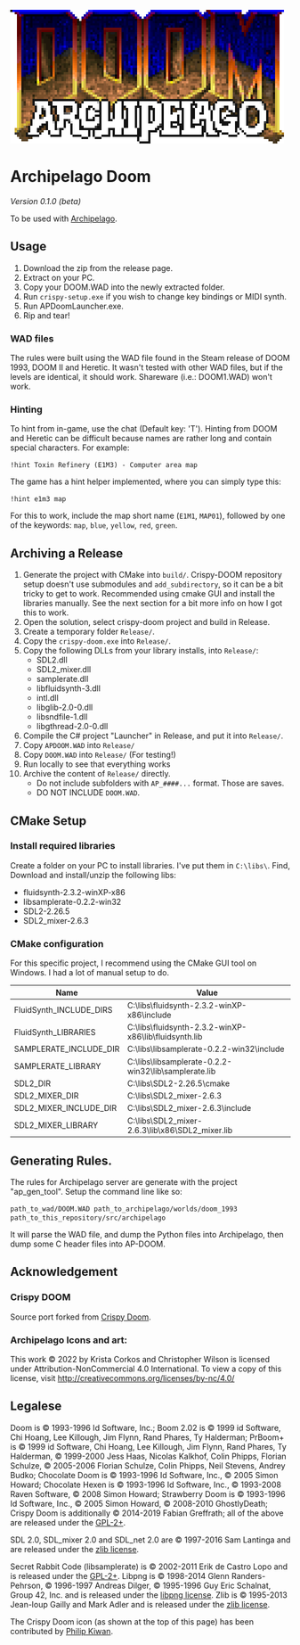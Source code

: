 ![APDOOM](Launcher/APDoomLauncher/Title.png)

# Archipelago Doom

_Version 0.1.0 (beta)_

To be used with [Archipelago](archipelago.gg).

## Usage

1. Download the zip from the release page.
2. Extract on your PC.
3. Copy your DOOM.WAD into the newly extracted folder.
4. Run `crispy-setup.exe` if you wish to change key bindings or MIDI synth.
5. Run APDoomLauncher.exe.
6. Rip and tear!

### WAD files

The rules were built using the WAD file found in the Steam release of DOOM 1993, DOOM II and Heretic. It wasn't tested with other WAD files, but if the levels are identical, it should work. Shareware (i.e.: DOOM1.WAD) won't work.

### Hinting

To hint from in-game, use the chat (Default key: 'T'). Hinting from DOOM and Heretic can be difficult because names are rather long and contain special characters. For example:
```
!hint Toxin Refinery (E1M3) - Computer area map
```
The game has a hint helper implemented, where you can simply type this:
```
!hint e1m3 map
```
For this to work, include the map short name (`E1M1`, `MAP01`), followed by one of the keywords: `map`, `blue`, `yellow`, `red`, `green`.

## Archiving a Release

1. Generate the project with CMake into `build/`. Crispy-DOOM repository setup doesn't use submodules and `add_subdirectory`, so it can be a bit tricky to get to work. Recommended using cmake GUI and install the libraries manually. See the next section for a bit more info on how I got this to work.
2. Open the solution, select crispy-doom project and build in Release.
3. Create a temporary folder `Release/`.
4. Copy the `crispy-doom.exe` into `Release/`.
5. Copy the following DLLs from your library installs, into `Release/`:
    * SDL2.dll
    * SDL2_mixer.dll
    * samplerate.dll
    * libfluidsynth-3.dll
    * intl.dll
    * libglib-2.0-0.dll
    * libsndfile-1.dll
    * libgthread-2.0-0.dll
6. Compile the C# project "Launcher" in Release, and put it into `Release/`.
7. Copy `APDOOM.WAD` into `Release/`
8. Copy `DOOM.WAD` into `Release/` (For testing!)
9. Run locally to see that everything works
10. Archive the content of `Release/` directly.
    * Do not include subfolders with `AP_####...` format. Those are saves.
    * DO NOT INCLUDE `DOOM.WAD`.

## CMake Setup

### Install required libraries

Create a folder on your PC to install libraries. I've put them in `C:\libs\`.
Find, Download and install/unzip the following libs:
- fluidsynth-2.3.2-winXP-x86
- libsamplerate-0.2.2-win32
- SDL2-2.26.5
- SDL2_mixer-2.6.3

### CMake configuration

For this specific project, I recommend using the CMake GUI tool on Windows. I had a lot of manual setup to do.

|Name|Value|
|-|-|
|FluidSynth_INCLUDE_DIRS|C:\libs\fluidsynth-2.3.2-winXP-x86\include|
|FluidSynth_LIBRARIES|C:\libs\fluidsynth-2.3.2-winXP-x86\lib\fluidsynth.lib|
|SAMPLERATE_INCLUDE_DIR|C:\libs\libsamplerate-0.2.2-win32\include|
|SAMPLERATE_LIBRARY|C:\libs\libsamplerate-0.2.2-win32\lib\samplerate.lib|
|SDL2_DIR|C:\libs\SDL2-2.26.5\cmake|
|SDL2_MIXER_DIR|C:\libs\SDL2_mixer-2.6.3|
|SDL2_MIXER_INCLUDE_DIR|C:\libs\SDL2_mixer-2.6.3\include|
|SDL2_MIXER_LIBRARY|C:\libs\SDL2_mixer-2.6.3\lib\x86\SDL2_mixer.lib|


## Generating Rules.

The rules for Archipelago server are generate with the project "ap_gen_tool". Setup the command line like so:
```
path_to_wad/DOOM.WAD path_to_archipelago/worlds/doom_1993 path_to_this_repository/src/archipelago
```
It will parse the WAD file, and dump the Python files into Archipelago, then dump some C header files into AP-DOOM.

## Acknowledgement

### Crispy DOOM

Source port forked from [Crispy Doom](https://github.com/fabiangreffrath/crispy-doom).

### Archipelago Icons and art:
This work © 2022 by Krista Corkos and Christopher Wilson is licensed under Attribution-NonCommercial 4.0 International. To view a copy of this license, visit http://creativecommons.org/licenses/by-nc/4.0/

## Legalese

Doom is © 1993-1996 Id Software, Inc.; 
Boom 2.02 is © 1999 id Software, Chi Hoang, Lee Killough, Jim Flynn, Rand Phares, Ty Halderman;
PrBoom+ is © 1999 id Software, Chi Hoang, Lee Killough, Jim Flynn, Rand Phares, Ty Halderman,
© 1999-2000 Jess Haas, Nicolas Kalkhof, Colin Phipps, Florian Schulze,
© 2005-2006 Florian Schulze, Colin Phipps, Neil Stevens, Andrey Budko;
Chocolate Doom is © 1993-1996 Id Software, Inc., © 2005 Simon Howard; 
Chocolate Hexen is © 1993-1996 Id Software, Inc., © 1993-2008 Raven Software, © 2008 Simon Howard;
Strawberry Doom is © 1993-1996 Id Software, Inc., © 2005 Simon Howard, © 2008-2010 GhostlyDeath; 
Crispy Doom is additionally © 2014-2019 Fabian Greffrath;
all of the above are released under the [GPL-2+](https://www.gnu.org/licenses/gpl-2.0.html).

SDL 2.0, SDL_mixer 2.0 and SDL_net 2.0 are © 1997-2016 Sam Lantinga and are released under the [zlib license](http://www.gzip.org/zlib/zlib_license.html).

Secret Rabbit Code (libsamplerate) is © 2002-2011 Erik de Castro Lopo and is released under the [GPL-2+](http://www.gnu.org/licenses/gpl-2.0.html).
Libpng is © 1998-2014 Glenn Randers-Pehrson, © 1996-1997 Andreas Dilger, © 1995-1996 Guy Eric Schalnat, Group 42, Inc. and is released under the [libpng license](http://www.libpng.org/pub/png/src/libpng-LICENSE.txt).
Zlib is © 1995-2013 Jean-loup Gailly and Mark Adler and is released under the [zlib license](http://www.zlib.net/zlib_license.html).

The Crispy Doom icon (as shown at the top of this page) has been contributed by [Philip Kiwan](https://www.github.com/kiwphi).
